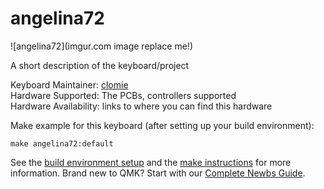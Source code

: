 # angelina72

![angelina72](imgur.com image replace me!)

A short description of the keyboard/project

Keyboard Maintainer: [clomie](https://github.com/clomie)  
Hardware Supported: The PCBs, controllers supported  
Hardware Availability: links to where you can find this hardware

Make example for this keyboard (after setting up your build environment):

    make angelina72:default

See the [build environment setup](https://docs.qmk.fm/#/getting_started_build_tools) and the [make instructions](https://docs.qmk.fm/#/getting_started_make_guide) for more information. Brand new to QMK? Start with our [Complete Newbs Guide](https://docs.qmk.fm/#/newbs).
